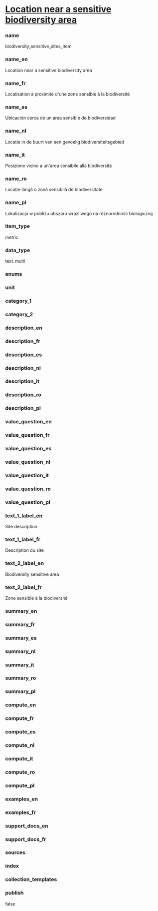 # [Location near a sensitive biodiversity area](#biodiversity_sensitive_sites_item)

### name

biodiversity_sensitive_sites_item

### name_en

Location near a sensitive biodiversity area

### name_fr

Localisation à proximité d'une zone sensible à la biodiversité

### name_es

Ubicación cerca de un área sensible de biodiversidad

### name_nl

Locatie in de buurt van een gevoelig biodiversiteitsgebied

### name_it

Posizione vicino a un'area sensibile alla biodiversità

### name_ro

Locație lângă o zonă sensibilă de biodiversitate

### name_pl

Lokalizacja w pobliżu obszaru wrażliwego na różnorodność biologiczną

### item_type

metric

### data_type

text_multi

### enums


### unit


### category_1


### category_2


### description_en


### description_fr

### description_es

### description_nl

### description_it

### description_ro

### description_pl

### value_question_en


### value_question_fr

### value_question_es

### value_question_nl

### value_question_it

### value_question_ro

### value_question_pl

### text_1_label_en

Site description

### text_1_label_fr

Description du site

### text_2_label_en

Biodiversity sensitive area

### text_2_label_fr

Zone sensible à la biodiversité

### summary_en


### summary_fr

### summary_es

### summary_nl

### summary_it

### summary_ro

### summary_pl



### compute_en


### compute_fr

### compute_es

### compute_nl

### compute_it

### compute_ro

### compute_pl

### examples_en


### examples_fr


### support_docs_en


### support_docs_fr


### sources

    
### index


### collection_templates


### publish

false
